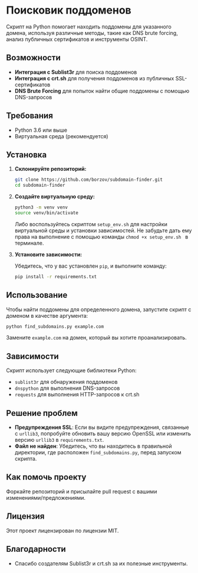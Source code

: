 # Поисковик поддоменов

Скрипт на Python помогает находить поддомены для указанного домена, используя различные методы, такие как DNS brute forcing, анализ публичных сертификатов и инструменты OSINT.

## Возможности

-  **Интеграция с Sublist3r** для поиска поддоменов
-  **Интеграция с crt.sh** для получения поддоменов из публичных SSL-сертификатов
-  **DNS Brute Forcing** для попыток найти общие поддомены с помощью DNS-запросов

## Требования

-  Python 3.6 или выше
-  Виртуальная среда (рекомендуется)

## Установка

1. **Склонируйте репозиторий:**

   ```bash
   git clone https://github.com/borzov/subdomain-finder.git
   cd subdomain-finder
   ```

2. **Создайте виртуальную среду:**

   ```bash
   python3 -m venv venv
   source venv/bin/activate
   ```

   Либо воспользуйтесь скриптом `setup_env.sh` для настройки виртуальной среды и установки зависимостей. Не забудьте дать ему права на выполнение с помощью команды `chmod +x setup_env.sh
` в терминале.

3. **Установите зависимости:**

   Убедитесь, что у вас установлен `pip`, и выполните команду:

   ```bash
   pip install -r requirements.txt
   ```

## Использование

Чтобы найти поддомены для определенного домена, запустите скрипт с доменом в качестве аргумента:

```bash
python find_subdomains.py example.com
```

Замените `example.com` на домен, который вы хотите проанализировать.

## Зависимости

Скрипт использует следующие библиотеки Python:
-  `sublist3r` для обнаружения поддоменов
-  `dnspython` для выполнения DNS-запросов
-  `requests` для выполнения HTTP-запросов к crt.sh

## Решение проблем

-  **Предупреждения SSL**: Если вы видите предупреждения, связанные с `urllib3`, попробуйте обновить вашу версию OpenSSL или изменить версию `urllib3` в `requirements.txt`.
-  **Файл не найден**: Убедитесь, что вы находитесь в правильной директории, где расположен `find_subdomains.py`, перед запуском скрипта.

## Как помочь проекту

Форкайте репозиторий и присылайте pull request с вашими изменениями/предложениями.

## Лицензия

Этот проект лицензирован по лицензии MIT.

## Благодарности

-  Спасибо создателям Sublist3r и crt.sh за их полезные инструменты.
